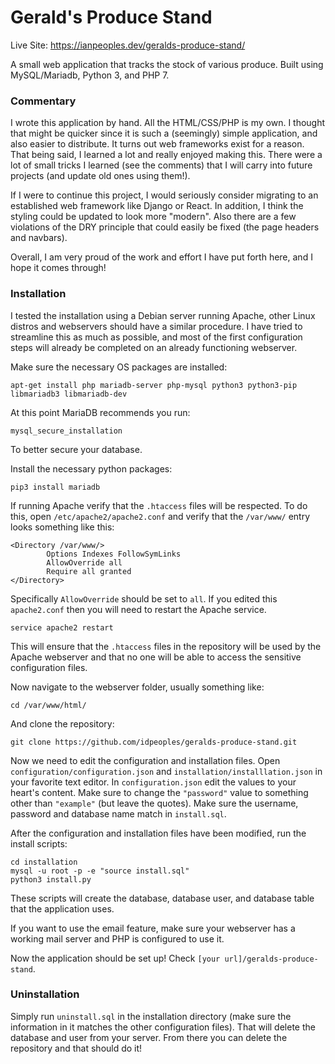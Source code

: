 # Gerald's Produce Stand
Live Site: https://ianpeoples.dev/geralds-produce-stand/

A small web application that tracks the stock of various produce. Built using MySQL/Mariadb, Python 3, and PHP 7.

### Commentary

I wrote this application by hand. All the HTML/CSS/PHP is my own. I thought that might be quicker since it is such a (seemingly) simple application, and also easier to distribute. It turns out web frameworks exist for a reason. That being said, I learned a lot and really enjoyed making this. There were a lot of small tricks I learned (see the comments) that I will carry into future projects (and update old ones using them!).  

If I were to continue this project, I would seriously consider migrating to an established web framework like Django or React. In addition, I think the styling could be updated to look more "modern". Also there are a few violations of the DRY principle that could easily be fixed (the page headers and navbars).  

Overall, I am very proud of the work and effort I have put forth here, and I hope it comes through!

### Installation

I tested the installation using a Debian server running Apache, other Linux distros and webservers should have a similar procedure. I have tried to streamline this as much as possible, and most of the first configuration steps will already be completed on an already functioning webserver.

Make sure the necessary OS packages are installed:
```
apt-get install php mariadb-server php-mysql python3 python3-pip libmariadb3 libmariadb-dev
```
At this point MariaDB recommends you run:
```
mysql_secure_installation
```
To better secure your database.

Install the necessary python packages:
```
pip3 install mariadb
```

If running Apache verify that the `.htaccess` files will be respected. To do this, open `/etc/apache2/apache2.conf` and verify that the `/var/www/` entry looks something like this:
```
<Directory /var/www/>
        Options Indexes FollowSymLinks
        AllowOverride all
        Require all granted
</Directory>
```
Specifically `AllowOverride` should be set to `all`. If you edited this `apache2.conf` then you will need to restart the Apache service.
```
service apache2 restart
```
This will ensure that the `.htaccess` files in the repository will be used by the Apache webserver and that no one will be able to access the sensitive configuration files.

Now navigate to the webserver folder, usually something like:
```
cd /var/www/html/
```
And clone the repository:
```
git clone https://github.com/idpeoples/geralds-produce-stand.git
```

Now we need to edit the configuration and installation files. Open `configuration/configuration.json` and `installation/installlation.json` in your favorite text editor. In `configuration.json` edit the values to your heart's content. Make sure to change the `"password"` value to something other than `"example"` (but leave the quotes). Make sure the username, password and database name match in `install.sql`.

After the configuration and installation files have been modified, run the install scripts:
```
cd installation
mysql -u root -p -e "source install.sql"
python3 install.py
```
These scripts will create the database, database user, and database table that the application uses.

If you want to use the email feature, make sure your webserver has a working mail server and PHP is configured to use it.

Now the application should be set up! Check `[your url]/geralds-produce-stand`.

### Uninstallation

Simply run `uninstall.sql` in the installation directory (make sure the information in it matches the other configuration files). That will delete the database and user from your server. From there you can delete the repository and that should do it!

